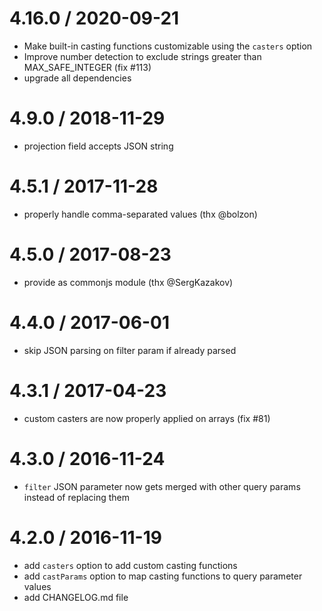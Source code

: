 # 4.16.0 / 2020-09-21

- Make built-in casting functions customizable using the `casters` option
- Improve number detection to exclude strings greater than MAX_SAFE_INTEGER (fix #113)
- upgrade all dependencies

# 4.9.0 / 2018-11-29

- projection field accepts JSON string

# 4.5.1 / 2017-11-28

- properly handle comma-separated values (thx @bolzon)

# 4.5.0 / 2017-08-23

- provide as commonjs module (thx @SergKazakov)

# 4.4.0 / 2017-06-01

- skip JSON parsing on filter param if already parsed

# 4.3.1 / 2017-04-23

- custom casters are now properly applied on arrays (fix #81)

# 4.3.0 / 2016-11-24

- `filter` JSON parameter now gets merged with other query params instead of replacing them

# 4.2.0 / 2016-11-19

- add `casters` option to add custom casting functions
- add `castParams` option to map casting functions to query parameter values
- add CHANGELOG.md file
